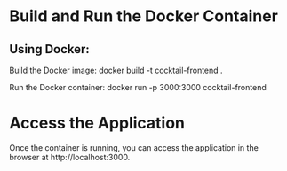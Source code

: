 # Build and Run the Docker Container

## Using Docker:

Build the Docker image:
    docker build -t cocktail-frontend .

Run the Docker container:
    docker run -p 3000:3000 cocktail-frontend

# Access the Application
Once the container is running, you can access the application in the browser at http://localhost:3000.